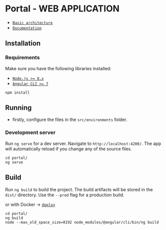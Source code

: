 # Portal - WEB APPLICATION


- [`Basic architecture`](./../docs/BDC%20Arquitecture%20-%20Master_Details.jpg)
- [`Documentation`](./../docs)

## Installation
### Requirements

Make sure you have the following libraries installed:

- [`Node.js >= 8.x`](https://nodejs.org/en/)
- [`Angular CLI >= 7`](https://angular.io/)

```
npm install
```

## Running

* firstly, configure the files in the `src/environments` folder.

### Development server

Run `ng serve` for a dev server. Navigate to `http://localhost:4200/`. The app will automatically reload if you change any of the source files.

```
cd portal/
ng serve
```

## Build

Run `ng build` to build the project. The build artifacts will be stored in the `dist/` directory. Use the `--prod` flag for a production build.

or with Docker -> [`deploy`](./../deploy)


```
cd portal/
ng build
node --max_old_space_size=8192 node_modules/@angular/cli/bin/ng build
```
